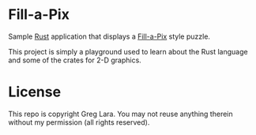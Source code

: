 # Fill-a-Pix

Sample [Rust](https://www.rust-lang.org/) application that displays a [Fill-a-Pix](https://www.conceptispuzzles.com/index.aspx?uri=puzzle/fill-a-pix) style puzzle.

This project is simply a playground used to learn about the Rust language and some of the crates for 2-D graphics.

# License

This repo is copyright Greg Lara. You may not reuse anything therein without my permission (all rights reserved).
